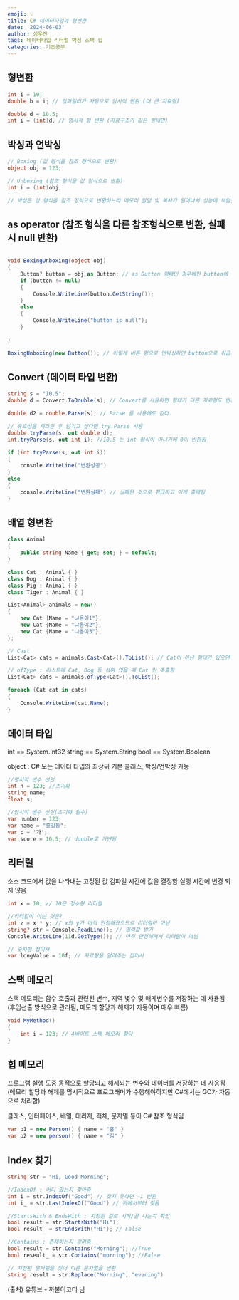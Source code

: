 ```yaml
---
emoji: 💡
title: C# 데이터타입과 형변환
date: '2024-06-03'
author: 심우진
tags: 데이터타입 리터럴 박싱 스택 힙
categories: 기초공부
---
```


## 형변환

```c#
int i = 10;
double b = i; // 컴파일러가 자동으로 암시적 변환 (더 큰 자료형)

double d = 10.5;
int i = (int)d; // 명시적 형 변환 (자료구조가 같은 형태만)

```

## 박싱과 언박싱

```C#
// Boxing (값 형식을 참조 형식으로 변환)
object obj = 123;

// Unboxing (참조 형식을 값 형식으로 변환)
int i = (int)obj;

// 박싱은 값 형식을 참조 형식으로 변환하느라 메모리 할당 및 복사가 일어나서 성능에 부담을 주게 되므로 자주 사용하지 않음
```


## as operator (참조 형식을 다른 참조형식으로 변환, 실패시 null 반환)

```C#

void BoxingUnboxing(object obj)
{
	Button? button = obj as Button; // as Button 형태인 경우에만 button에 저장하고 아닐 경우 null 값을 저장하기 때문에 Button? 자료형로 선언함
	if (button != null)
	{
		Console.WriteLine(button.GetString());
	}
	else
	{
		Console.WriteLine("button is null");
	}
	
}

BoxingUnboxing(new Button()); // 이렇게 버튼 형으로 언박싱하면 button으로 취급되고 하지 않으면 null로 적용됨


```


## Convert (데이터 타입 변환)

```C#
string s = "10.5";
double d = Convert.ToDouble(s); // Convert를 사용하면 형태가 다른 자료형도 변환이 가능하다.

double d2 = double.Parse(s); // Parse 를 사용해도 같다.

// 유효성을 체크한 후 넘기고 싶다면 try.Parse 사용
double.tryParse(s, out double d);
int.tryParse(s, out int i); //10.5 는 int 형식이 아니기에 0이 반환됨

if (int.tryParse(s, out int i))
{
	console.WriteLine("변환성공")
} 
else
{
	console.WriteLine("변환실패") // 실패한 것으로 취급하고 이게 출력됨
}
```

## 배열 형변환

```C#
class Animal
{
	public string Name { get; set; } = default;
}

class Cat : Animal { }
class Dog : Animal { }
class Pig : Animal { }
class Tiger : Animal { }

List<Animal> animals = new()
{
	new Cat {Name = "냐옹이1"},
	new Cat {Name = "냐옹이2"},
	new Cat {Name = "냐옹이3"},
};

// Cast
List<Cat> cats = animals.Cast<Cat>().ToList(); // Cat이 아닌 형태가 있으면 오류가 남

// ofType : 리스트에 Cat, Dog 등 섞여 있을 때 Cat 만 추출함
List<Cat> cats = animals.ofType<Cat>().ToList();

foreach (Cat cat in cats)
{
	Console.WriteLine(cat.Name);
}
```


## 데이터 타입

int == System.Int32
string == System.String
bool == System.Boolean

object : C# 모든 데이터 타입의 최상위 기본 클래스, 박싱/언박싱 가능

```C#
//명시적 변수 선언
int n = 123; //초기화
string name;
float s;

//암시적 변수 선언(초기화 필수)
var number = 123;
var name = "홍길동";
var c = '가';
var score = 10.5; // double로 가변됨
```

## 리터럴

소스 코드에서 값을 나타내는 고정된 값
컴파일 시간에 값을 결정함
실행 시간에 변경 되지 않음

```C#
int x = 10; // 10은 정수형 리터럴

//리터럴이 아닌 것은?
int z = x * y; // x와 y가 아직 안정해졌으므로 리터럴이 아님
string? str = Console.ReadLine(); // 입력값 받기
Console.WriteLine(11d.GetType()); // 아직 안정해져서 리터럴이 아님

```

```C#
// 숫자형 접미사
var longValue = 10f; // 자료형을 알려주는 접미사 
```

## 스택 메모리

스택 메모리는 함수 호출과 관련된 변수, 지역 볓수 및 매게변수를 저장하는 데 사용됨 (후입선출 방식으로 관리됨, 메모리 할당과 해제가 자동이며 매우 빠름)

```C#
void MyMethod()
{
	int i = 123; // 4바이트 스택 메모리 할당
}
```

## 힙 메모리

프로그램 실행 도중 동적으로 할당되고 해제되는 변수와 데이터를 저장하는 데 사용됨 (메모리 할당과 해제를 명시적으로 프로그래머가 수행해야하지만 C#에서는 GC가 자동으로 처리함)

클래스, 인터페이스, 배열, 대리자, 객체, 문자열 등이 C# 참조 형식임

```C#
var p1 = new Person() { name = "홍" }
var p2 = new person() { name = "김" }
```

## Index 찾기

```C#
string str = "Hi, Good Morning";

//IndexOf : 어디 있는지 찾아줌
int i = str.IndexOf("Good") // 찾지 못하면 -1 반환
int i_ = str.LastIndexOf("Good") // 뒤에서부터 찾음

//StartsWith & EndsWith : 지정된 걸로 시작/끝 나는지 확인
bool result = str.StartsWith("Hi");
bool result_ = strEndsWith("Hi"); // False

//Contains : 존재하는지 알려줌
bool result = str.Contains("Morning"); //True
bool reseult_ = str.Contains("morning"); //False

// 지정된 문자열을 찾아 다른 문자열을 변환
string result = str.Replace("Morning", "evening")
```

(출처) 유튜브 - 까불이코더 님

```toc

```